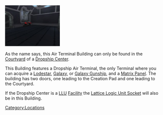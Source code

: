 ![](../images/DCAirTerminal.jpg "DCAirTerminal.jpg")

As the name says, this Air Terminal Building can only be found in the
[Courtyard](Courtyard.md) of a [Dropship
Center](Dropship_Center.md).

This Building features a Dropship Air Terminal, the only Terminal where
you can acquire a [Lodestar](../vehicles/Lodestar.md),
[Galaxy](../vehicles/Galaxy.md), or [Galaxy
Gunship](../vehicles/Galaxy_Gunship.md), and a [Matrix
Panel](../items/Matrix_Panel.md). The building has two doors, one leading
to the Creation Pad and one leading to the Courtyard.

If the Dropship Center is a [LLU](../terminology/Lattice_Logic_Unit.md)
[Facility](Facilities.md) the [Lattice Logic Unit
Socket](Lattice_Logic_Unit_Socket.md) will also be in this
Building.

[Category:Locations](Category:Locations.md)
